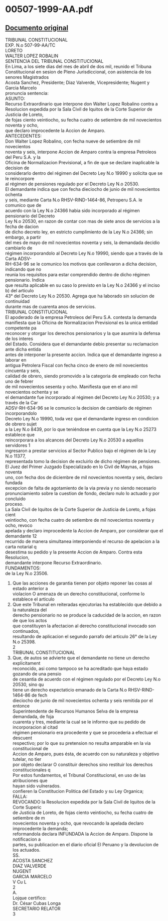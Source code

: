 
00507-1999-AA.pdf
=================
  
[Documento original](https://tc.gob.pe/jurisprudencia/2000/00507-1999-AA.pdf)  
---  
TRIBUNAL CONSTITUCIONAL  
EXP. N.o 507-99-AA/TC  
LORETO  
WALTER LOPEZ ROBALIN  
SENTENCIA DEL TRIBUNAL CONSTITUCIONAL  
En Lima, a los siete dias del mes de abril de dos mil, reunido el Tribuna  
Constitucional en sesion de Pleno Jurisdiccional, con asistencia de los senores Magistrados  
Acosta Sanchez, Presidente; Diaz Valverde, Vicepresidente; Nugent y Garcia Marcelo  
pronuncia sentencia:  
ASUNTO:  
Recurso Extraordinario que interpone don Walter Lopez Robalino contra a  
Resolucion expedida por la Sala Civil de Iquitos de la Corte Superior de Justicia de Loreto,  
de fojas ciento veintiocho, su fecha cuatro de setiembre de mil novecientos noventa y ocho,  
que declaro improcedente la Accion de Amparo.  
ANTECEDENTES:  
Don Walter Lopez Robalino, con fecha nueve de setiembre de mil novecientos  
noventa y seis, interpone Accion de Amparo contra la empresa Petroleos del Peru S.A. y la  
Oficina de Normalizacion Previsional, a fin de que se declare inaplicable la decision de  
considerarlo dentro del régimen del Decreto Ley N.o 19990 y solicita que se le reincorpore  
al régimen de pensiones regulado por el Decreto Ley N.o 20530.  
El demandante indica que con fecha dieciocho de junio de mil novecientos ochenta  
y seis, mediante Carta N.o RHSV-RIND-1464-86, Petroperu S.A. le comunico que de  
acuerdo con la Ley N.o 24366 habia sido incorporado al régimen pensionario del Decreto  
Ley N.o 20530, en razon de contar con mas de siete anos de servicios a la fecha de dacion  
de dicho decreto ley, en estricto cumplimiento de la Ley N.o 24366; sin embargo, a partir  
del mes de mayo de mil novecientos noventa y seis, la demandada decidio cambiarlo de  
régimen incorporandolo al Decreto Ley N.o 19990, siendo que a través de la Carta ADSV-  
RH-634-96 se le comunico los motivos que conllevaron a dicha decision, indicando que no  
reunia los requisitos para estar comprendido dentro de dicho régimen pensionario. Indica  
que resulta aplicable en su caso lo previsto en la Ley N.o 24366 y el inciso b) del articulo  
43° del Decreto Ley N.o 20530. Agrega que ha laborado sin solucion de continuidad  
durante mas de cuarenta anos de servicios.  
TRIBUNAL CONSTITUCIONAL  
El apoderado de la empresa Petroleos del Peru S.A. contesta la demanda  
manifiesta que la Oficina de Normalizacion Previsional es la unica entidad competente pa  
reconocer y otorgar los derechos pensionarios y la que asumira la defensa de los interes  
del Estado. Considera que el demandante debio presentar su reclamacion ante dicha entida  
antes de interponer la presente accion. Indica que el demandante ingreso a laborar en  
antigua Petrolera Fiscal con fecha cinco de enero de mil novecientos cincuenta y seis,  
calidad de obrero, siendo promovido a la categoria de empleado con fecha uno de febrer  
de mil novecientos sesenta y ocho. Manifiesta que en el ano mil novecientos ochenta y se  
el demandante fue incorporado al régimen del Decreto Ley N.o 20530; y a través de la Car  
ADSV-RH-634-96 se le comunico la decision de cambiarlo de régimen incorporandolo  
Decreto Ley N.o 19990, toda vez que el demandante ingreso en condicion de obrero sujet  
a la Ley N.o 8439, por lo que teniéndose en cuenta que la Ley N.o 25273 establece que  
reincorporara a los alcances del Decreto Ley N.o 20530 a aquellos servidores 1  
ingresaron a prestar servicios al Sector Publico bajo el régimen de la Ley N.o 11377,  
representada tomo la decision de excluirlo de dicho régimen de pensiones.  
El Juez del Primer Juzgado Especializado en lo Civil de Maynas, a fojas noventa  
uno, con fecha dos de diciembre de mil novecientos noventa y seis, declaro fundada  
excepcion de falta de agotamiento de la via previa y no siendo necesario  
pronunciamiento sobre la cuestion de fondo, declaro nulo lo actuado y por concluido  
proceso.  
La Sala Civil de Iquitos de la Corte Superior de Justicia de Loreto, a fojas cient  
veintiocho, con fecha cuatro de setiembre de mil novecientos noventa y ocho, revoco  
apelada y declaro improcedente la Accion de Amparo, por considerar que el demandante 12  
recurrido de manera simultanea interponiendo el recurso de apelacion a la carta notarial q  
desestima su pedido y la presente Accion de Amparo. Contra esta Resolucion,  
demandante interpone Recurso Extraordinario.  
FUNDAMENTOS:  
de la Ley N.o 23506.  
1. Que las acciones de garantia tienen por objeto reponer las cosas al estado anterior a  
violacion O amenaza de un derecho constitucional, conforme lo establece el articulo  
2. Que este Tribunal en reiteradas ejecutorias ha establecido que debido a la naturaleza del  
derecho pensionario no se produce la caducidad de la accion, en razon de que los actos  
que constituyen la afectacion al derecho constitucional invocado son continuados,  
resultando de aplicacion el segundo parrafo del articulo 26° de la Ley N.o 25398.  
2  
TRIBUNAL CONSTITUCIONAL  
3. Que, de autos se advierte que el demandante no tiene un derecho explicitament  
reconocido, asi como tampoco se ha acreditado que haya estado gozando de una pensio  
de cesantia de acuerdo con el régimen regulado por el Decreto Ley N.o 20530, sino qu  
tiene un derecho expectaticio emanado de la Carta N.o RHSV-RIND-1464-86 de fech  
dieciocho de junio de mil novecientos ochenta y seis remitida por el entonce  
Superintendente de Recursos Humanos Selva de la empresa demandada, de foja  
cuarenta y tres, mediante la cual se le informo que su pedido de incorporacion al citad  
régimen pensionario era procedente y que se procederia a efectuar el descuent  
respectivo; por lo que su pretension no resulta amparable en la via constitucional de  
Accion de Amparo, pues ésta, de acuerdo con su naturaleza y objetivo tutelar, no tier  
por objeto declarar O constituir derechos sino restituir los derechos constitucionales q  
Por estos fundamentos, el Tribunal Constitucional, en uso de las atribuciones que  
hayan sido vulnerados.  
confieren la Constitucion Politica del Estado y su Ley Organica;  
FALLA:  
REVOCANDO la Resolucion expedida por la Sala Civil de Iquitos de la Corte Superic  
de Justicia de Loreto, de fojas ciento veintiocho, su fecha cuatro de setiembre de m  
novecientos noventa y ocho, que revocando la apelada declaro improcedente la demanda;  
reformandola declara INFUNDADA la Accion de Amparo. Dispone la notificacion a  
partes, su publicacion en el diario oficial El Peruano y la devolucion de los actuados.  
SS.  
ACOSTA SANCHEZ  
DIAZ VALVERDE  
NUGENT  
GARCIA MARCELO  
V Cu L  
2  
A.  
Lojque certifico:  
Dr. César Cubas Longa  
SECRETARIO RELATOR  
3